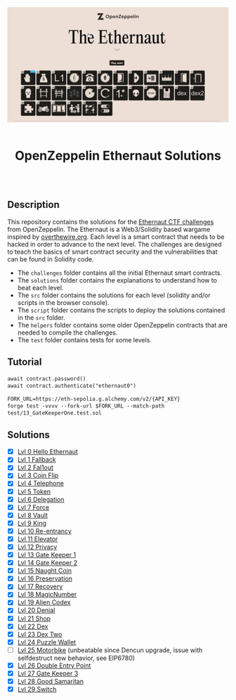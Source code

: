<div align="center">

<img src="./assets/ethernaut-CTF.webp" width="1200px"/>
<br><br>
<h1><strong>OpenZeppelin Ethernaut Solutions</strong></h1>

</div>
<br></br>

## Description

This repository contains the solutions for the [Ethernaut CTF challenges](https://ethernaut.openzeppelin.com/) from OpenZeppelin. The Ethernaut is a Web3/Solidity based wargame inspired by [overthewire.org](https://overthewire.org/wargames/). Each level is a smart contract that needs to be hacked in order to advance to the next level. The challenges are designed to teach the basics of smart contract security and the vulnerabilities that can be found in Solidity code.

- The `challenges` folder contains all the initial Ethernaut smart contracts.
- The `solutions` folder contains the explanations to understand how to beat each level.
- The `src` folder contains the solutions for each level (solidity and/or scripts in the browser console).
- The `script` folder contains the scripts to deploy the solutions contained in the `src` folder.
- The `helpers` folder contains some older OpenZeppelin contracts that are needed to compile the challenges.
- The `test` folder contains tests for some levels.

## Tutorial

```shell
await contract.password()
await contract.authenticate("ethernaut0")
```

```
FORK_URL=https://eth-sepolia.g.alchemy.com/v2/{API_KEY}
forge test -vvvv --fork-url $FORK_URL --match-path test/13_GateKeeperOne.test.sol
```

## Solutions

- [x] [Lvl 0 Hello Ethernaut](./solutions/0_HelloEthernaut.md)
- [x] [Lvl 1 Fallback](./solutions/1_Fallback.md)
- [x] [Lvl 2 Fal1out](./solutions/2_Fal1out.md)
- [x] [Lvl 3 Coin Flip](./solutions/3_CoinFlip.md)
- [x] [Lvl 4 Telephone](./solutions/4_Telephone.md)
- [x] [Lvl 5 Token](./solutions/5_Token.md)
- [x] [Lvl 6 Delegation](./solutions/6_Delegation.md)
- [x] [Lvl 7 Force](./solutions/7_Force.md)
- [x] [Lvl 8 Vault](./solutions/8_Vault.md)
- [x] [Lvl 9 King](./solutions/9_King.md)
- [x] [Lvl 10 Re-entrancy](./solutions/10_Reentrancy.md)
- [x] [Lvl 11 Elevator](./solutions/11_Elevator.md)
- [x] [Lvl 12 Privacy](./solutions/12_Privacy.md)
- [x] [Lvl 13 Gate Keeper 1](./solutions/13_GateKeeperOne.md)
- [x] [Lvl 14 Gate Keeper 2](./solutions/14_GateKeeperTwo.md)
- [x] [Lvl 15 Naught Coin](./solutions/15_NaughtCoin.md)
- [x] [Lvl 16 Preservation](./solutions/16_Preservation.md)
- [x] [Lvl 17 Recovery](./solutions/17_Recovery.md)
- [x] [Lvl 18 MagicNumber](./solutions/18_MagicNumber.md)
- [x] [Lvl 19 Alien Codex](./solutions/19_AlienCodex.md)
- [x] [Lvl 20 Denial](./solutions/20_Denial.md)
- [x] [Lvl 21 Shop](./solutions/21_Shop.md)
- [x] [Lvl 22 Dex](./solutions/22_Dex.md)
- [x] [Lvl 23 Dex Two](./solutions/23_DexTwo.md)
- [x] [Lvl 24 Puzzle Wallet](./solutions/24_PuzzleWallet.md)
- [ ] [Lvl 25 Motorbike](./solutions/25_Motorbike.md) (unbeatable since Dencun upgrade, issue with selfdestruct new behavior, see EIP6780)
- [x] [Lvl 26 Double Entry Point](./solutions/26_DoubleEntryPoint.md)
- [x] [Lvl 27 Gate Keeper 3](./solutions/27_GateKeeperthree.md)
- [x] [Lvl 28 Good Samaritan](./solutions/28_GoodSamaritan.md)
- [x] [Lvl 29 Switch](./solutions/29_Switch.md)

